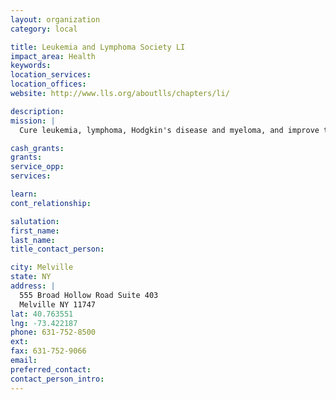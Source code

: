 ```yaml
---
layout: organization
category: local

title: Leukemia and Lymphoma Society LI
impact_area: Health
keywords: 
location_services: 
location_offices: 
website: http://www.lls.org/aboutlls/chapters/li/

description: 
mission: |
  Cure leukemia, lymphoma, Hodgkin's disease and myeloma, and improve the quality of life of patients and their families

cash_grants: 
grants: 
service_opp: 
services: 

learn: 
cont_relationship: 

salutation: 
first_name: 
last_name: 
title_contact_person: 

city: Melville
state: NY
address: |
  555 Broad Hollow Road Suite 403  
  Melville NY 11747
lat: 40.763551
lng: -73.422187
phone: 631-752-8500
ext: 
fax: 631-752-9066
email: 
preferred_contact: 
contact_person_intro: 
---
```

